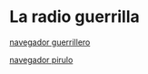 
# La radio guerrilla


<p>
<p>   
   <a href="http://giss.tv:8000/guerrillaradio.ogg">navegador guerrillero</a>     
<p>
<p>   
   <a href="https://guerrillaradio.github.io/prendeunaradio/">navegador pirulo</a>   
   
   
